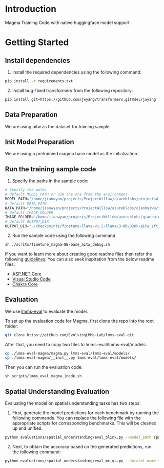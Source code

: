 # Introduction 
Magma Training Code with native huggingface model support

# Getting Started

## Install dependencies
1. Install the required dependencies using the following command:
```bash
pip install -r requirements.txt
```
2. Install bug-fixed transformers from the following repository:
```bash
pip install git+https://github.com/jwyang/transformers.git@dev/jwyang
```

## Data Preparation
We are using aitw as the dataset for training sample.

## Init Model Preparation
We are using a pretrainied magma base model as the initialization.

## Run the training sample code
1. Specify the paths in the sample code:
```python
# Specify the paths
# default MODEL_PATH or use the one from the environment
MODEL_PATH="/home/jianwyan/projects/ProjectWillow/azureblobs/projects4jw_model/magma-hf/magma-llama-3-8b-instruct-base-hf"
# default DATA_PATH
DATA_PATH="/home/jianwyan/projects/ProjectWillow/azureblobs/qianhuiwu/seeClick_aitw/v4/texts/all_domains_train_flattened.json"
# default IMAGE_FOLDER
IMAGE_FOLDER="/home/jianwyan/projects/ProjectWillow/azureblobs/qianhuiwu"
# default OUTPUT_DIR
OUTPUT_DIR="./checkpoints/finetune-llava-v1.5-llama-3-8b-820k-aitw_sft_19k_0916"
```

2. Run the sample code using the following command:
```bash
sh ./scrits/finetune_magma-8B-base_aitw_debug.sh
```

If you want to learn more about creating good readme files then refer the following [guidelines](https://docs.microsoft.com/en-us/azure/devops/repos/git/create-a-readme?view=azure-devops). You can also seek inspiration from the below readme files:
- [ASP.NET Core](https://github.com/aspnet/Home)
- [Visual Studio Code](https://github.com/Microsoft/vscode)
- [Chakra Core](https://github.com/Microsoft/ChakraCore)

## Evaluation

We use [lmms-eval](https://github.com/EvolvingLMMs-Lab/lmms-eval) to evaluate the model. 

To set up the evaluation code for Magma, first clone the repo into the root folder:
```bash
git clone https://github.com/EvolvingLMMs-Lab/lmms-eval.git
```

After that, you need to copy two files to lmms-eval/lmms-eval/models:
```bash
cp ./lmms-eval-magma/magma.py lmms-eval/lmms-eval/models/
cp ./lmms-eval-magma/__init__.py lmms-eval/lmms-eval/models/
```

Then you can run the evaluation code:
```bash
sh scripts/lmms_eval_magma_1node.sh
```

## Spatial Understanding Evaluation

Evaluating the model on spatial understanding tasks has two steps:

1. First, generate the model predictions for each benchmark by running the following commands. You can replace the following file with the appropriate scripts for corresponding benchmarks. This will be cleaned up and unified.
```bash
python evaluations/spatial_understanding/eval_blink.py --model_path {path to model weights} --output_dir {path to output directory}
```

2. Next, to obtain the accuracy based on the generated predictions, run the following command:
```bash
python evaluations/spatial_understanding/eval_mc_qa.py --dataset_name {e.g., blink} ----eval_predictions {path to output directory}
```
